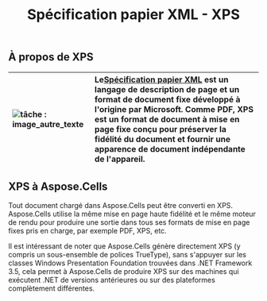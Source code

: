 ﻿---
title: Spécification papier XML - XPS
type: docs
weight: 30
url: /fr/net/xml-paper-specification-xps/
---
## **À propos de XPS**

|![tâche : image_autre_texte](xml-paper-specification-xps_1.png)| Le[Spécification papier XML](https://en.wikipedia.org/wiki/XML_Paper_Specification) est un langage de description de page et un format de document fixe développé à l'origine par Microsoft. Comme PDF, XPS est un format de document à mise en page fixe conçu pour préserver la fidélité du document et fournir une apparence de document indépendante de l'appareil.|
|:- |:- |
## **XPS à Aspose.Cells**
Tout document chargé dans Aspose.Cells peut être converti en XPS. Aspose.Cells utilise la même mise en page haute fidélité et le même moteur de rendu pour produire une sortie dans tous ses formats de mise en page fixes pris en charge, par exemple PDF, XPS, etc.

Il est intéressant de noter que Aspose.Cells génère directement XPS (y compris un sous-ensemble de polices TrueType), sans s'appuyer sur les classes Windows Presentation Foundation trouvées dans .NET Framework 3.5, cela permet à Aspose.Cells de produire XPS sur des machines qui exécutent .NET de versions antérieures ou sur des plateformes complètement différentes.
